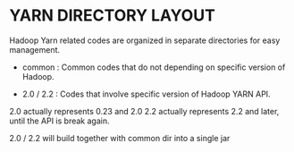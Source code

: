 # YARN DIRECTORY LAYOUT

Hadoop Yarn related codes are organized in separate directories for easy management.

 * common : Common codes that do not depending on specific version of Hadoop.

 * 2.0 / 2.2 : Codes that involve specific version of Hadoop YARN API.

  2.0 actually represents  0.23 and 2.0
  2.2 actually represents 2.2 and later, until the API is break again.

2.0 / 2.2 will build together with common dir into a single jar
